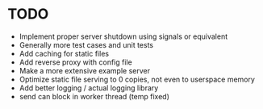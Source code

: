 # TODO

- Implement proper server shutdown using signals or equivalent
- Generally more test cases and unit tests
- Add caching for static files
- Add reverse proxy with config file
- Make a more extensive example server
- Optimize static file serving to 0 copies, not even to userspace memory
- Add better logging / actual logging library
- send can block in worker thread (temp fixed)

